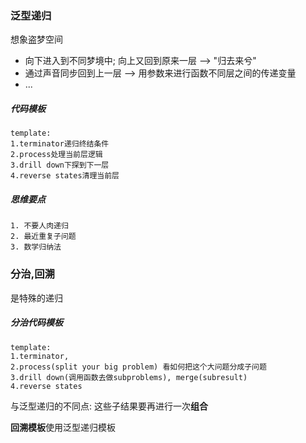 

### 泛型递归

想象盗梦空间

+ 向下进入到不同梦境中; 向上又回到原来一层 --> "归去来兮"
+ 通过声音同步回到上一层 --> 用参数来进行函数不同层之间的传递变量
+ ...

##### 代码模板

```
template: 
1.terminator递归终结条件 
2.process处理当前层逻辑
3.drill down下探到下一层
4.reverse states清理当前层
```

##### 思维要点

```
1. 不要人肉递归
2. 最近重复子问题
3. 数学归纳法
```

### 分治,回溯

是特殊的递归

##### 分治代码模板

```
template: 
1.terminator, 
2.process(split your big problem) 看如何把这个大问题分成子问题
3.drill down(调用函数去做subproblems), merge(subresult) 
4.reverse states
```

与泛型递归的不同点: 这些子结果要再进行一次**组合**

**回溯模板**使用泛型递归模板
